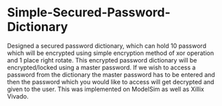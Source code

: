 # Simple-Secured-Password-Dictionary
Designed a secured password dictionary, which can hold 10 password which will be encrypted using simple encryption method of xor operation and 1 place right rotate. This encrypted password dictionary will be encrypted/locked using a master password. If we wish to access a password from the dictionary the master password has to be entered and then the password which you would like to access will get decrypted and given to the user. This was implemented on ModelSim as well as Xillix Vivado.
